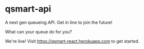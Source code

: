 # qsmart-api
A next gen queueing API. Get in line to join the future!

What can your queue do for you?

We're live! Visit https://qsmart-react.herokuapp.com to get started.
